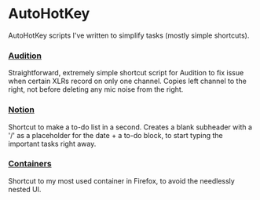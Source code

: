 # AutoHotKey
AutoHotKey scripts I've written to simplify tasks (mostly simple shortcuts).


### [Audition](https://github.com/riedelsolutions/AutoHotKey/blob/master/audition.ahk)


Straightforward, extremely simple shortcut script for Audition to fix issue when certain XLRs record on only one channel.
Copies left channel to the right, not before deleting any mic noise from the right.


### [Notion](https://github.com/riedelsolutions/AutoHotKey/blob/master/notion.ahk)


Shortcut to make a to-do list in a second. Creates a blank subheader with a '/' as a placeholder for the date + a to-do block, to start typing the important tasks right away.


### [Containers](https://github.com/riedelsolutions/AutoHotKey/blob/master/containers.ahk)


Shortcut to my most used container in Firefox, to avoid the needlessly nested UI.
